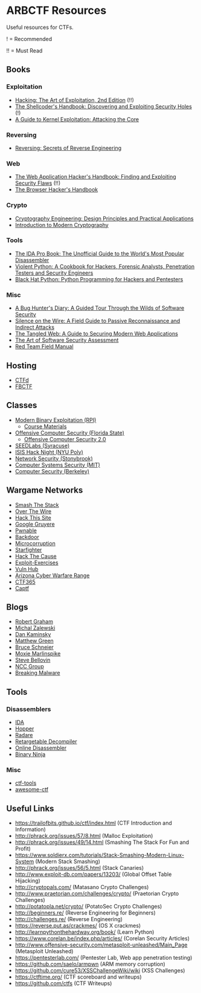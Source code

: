# ARBCTF Resources

Useful resources for CTFs.

! = Recommended

!! = Must Read

## Books

### Exploitation

* [Hacking: The Art of Exploitation, 2nd Edition](http://amzn.com/1593271441) (!!)
* [The Shellcoder's Handbook: Discovering and Exploiting Security Holes](http://amzn.com/047008023X) (!)
* [A Guide to Kernel Exploitation: Attacking the Core](http://amzn.com/1597494860)

### Reversing

* [Reversing: Secrets of Reverse Engineering](https://www.amazon.com/Reversing-Secrets-Engineering-Eldad-Eilam/dp/0764574817)

### Web

* [The Web Application Hacker's Handbook: Finding and Exploiting Security Flaws](https://www.amazon.com/Web-Application-Hackers-Handbook-Exploiting/dp/1118026470/) (!!)
* [The Browser Hacker's Handbook](https://www.amazon.com/Browser-Hackers-Handbook-Wade-Alcorn/dp/1118662091)

### Crypto

* [Cryptography Engineering: Design Principles and Practical Applications](http://amzn.com/0470474246)
* [Introduction to Modern Cryptography](http://amzn.com/1466570261)

### Tools

* [The IDA Pro Book: The Unofficial Guide to the World's Most Popular Disassembler](http://amzn.com/1593272898)
* [Violent Python: A Cookbook for Hackers, Forensic Analysts, Penetration Testers and Security Engineers](http://amzn.com/1597499579)
* [Black Hat Python: Python Programming for Hackers and Pentesters](http://amzn.com/1593275900)

### Misc

* [A Bug Hunter's Diary: A Guided Tour Through the Wilds of Software Security](http://amzn.com/1593273851)
* [Silence on the Wire: A Field Guide to Passive Reconnaissance and Indirect Attacks](http://amzn.com/1593270461)
* [The Tangled Web: A Guide to Securing Modern Web Applications](http://amzn.com/1593273886)
* [The Art of Software Security Assessment](http://www.amazon.com/The-Software-Security-Assessment-Vulnerabilities/dp/0321444426)
* [Red Team Field Manual](http://www.amazon.com/gp/product/1494295504/ref=s9_simh_gw_p14_d0_i3?pf_rd_m=ATVPDKIKX0DER&pf_rd_s=desktop-1&pf_rd_r=18P1948G8EXT2K1BNNRB&pf_rd_t=36701&pf_rd_p=1970559082&pf_rd_i=desktop)

## Hosting

* [CTFd](https://github.com/isislab/CTFd)
* [FBCTF](https://github.com/facebook/fbctf)

## Classes

* [Modern Binary Exploitation (RPI)](http://security.cs.rpi.edu/courses/binexp-spring2015/)
  * [Course Materials](https://github.com/RPISEC/MBE)
* [Offensive Computer Security (Florida State)](http://www.cs.fsu.edu/~redwood/OffensiveComputerSecurity/)
  * [Offensive Computer Security 2.0](http://howto.hackallthethings.com/2016/07/learning-exploitation-with-offensive.html)
* [SEEDLabs (Syracuse)](http://www.cis.syr.edu/~wedu/seed/all_labs.html)
* [ISIS Hack Night (NYU Poly)](https://isislab.github.io/Hack-Night/)
* [Network Security (Stonybrook)](https://www3.cs.stonybrook.edu/~mikepo/CSE508/)
* [Computer Systems Security (MIT)](http://ocw.mit.edu/courses/electrical-engineering-and-computer-science/6-858-computer-systems-security-fall-2014/)
* [Computer Security (Berkeley)](http://inst.eecs.berkeley.edu/~cs161/archives.html)

## Wargame Networks

* [Smash The Stack](http://smashthestack.org/)
* [Over The Wire](http://overthewire.org/wargames/)
* [Hack This Site](http://www.hackthissite.org/)
* [Google Gruyere](https://google-gruyere.appspot.com/)
* [Pwnable](http://pwnable.kr/)
* [Backdoor](https://backdoor.sdslabs.co/)
* [Microcorruption](https://microcorruption.com)
* [Starfighter](http://www.kalzumeus.com/2015/03/09/announcing-starfighter/)
* [Hack The Cause](http://hackthecause.info/)
* [Exploit-Exercises](https://exploit-exercises.com/)
* [Vuln Hub](https://www.vulnhub.com/)
* [Arizona Cyber Warfare Range](http://azcwr.org/)
* [CTF365](https://ctf365.com)
* [Captf](https://captf.com/practice-ctf/)

## Blogs

* [Robert Graham](http://blog.erratasec.com/)
* [Michal Zalewski](http://lcamtuf.blogspot.com/)
* [Dan Kaminsky](http://dankaminsky.com/)
* [Matthew Green](http://blog.cryptographyengineering.com/)
* [Bruce Schneier](https://www.schneier.com/)
* [Moxie Marlinspike](http://www.thoughtcrime.org/)
* [Steve Bellovin](https://www.cs.columbia.edu/~smb/blog//control/)
* [NCC Group](https://www.nccgroup.trust/uk/about-us/newsroom-and-events/blogs/)
* [Breaking Malware](http://breakingmalware.com/)

## Tools

### Disassemblers

* [IDA](https://www.hex-rays.com/products/ida/)
* [Hopper](http://www.hopperapp.com/index.html)
* [Radare](http://radare.org/r/)
* [Retargetable Decompiler](https://retdec.com/)
* [Online Disassembler](https://www.onlinedisassembler.com/static/home/)
* [Binary Ninja](https://binary.ninja/index.html)

### Misc

* [ctf-tools](https://github.com/zardus/ctf-tools)
* [awesome-ctf](https://github.com/apsdehal/awesome-ctf)

## Useful Links

* https://trailofbits.github.io/ctf/index.html (CTF Introduction and Information)
* http://phrack.org/issues/57/8.html (Malloc Exploitation)
* http://phrack.org/issues/49/14.html (Smashing The Stack For Fun and Profit)
* https://www.soldierx.com/tutorials/Stack-Smashing-Modern-Linux-System (Modern Stack Smashing)
* http://phrack.org/issues/56/5.html (Stack Canaries)
* http://www.exploit-db.com/papers/13203/ (Global Offset Table Hijacking)
* http://cryptopals.com/ (Matasano Crypto Challenges)
* http://www.praetorian.com/challenges/crypto/ (Praetorian Crypto Challenges)
* http://potatopla.net/crypto/ (PotatoSec Crypto Challenges)
* http://beginners.re/ (Reverse Engineering for Beginners)
* http://challenges.re/ (Reverse Engineering)
* https://reverse.put.as/crackmes/ (OS X crackmes)
* http://learnpythonthehardway.org/book/ (Learn Python)
* https://www.corelan.be/index.php/articles/ (Corelan Security Articles)
* http://www.offensive-security.com/metasploit-unleashed/Main_Page (Metasploit Unleashed)
* https://pentesterlab.com/ (Pentester Lab, Web app penetration testing)
* https://github.com/saelo/armpwn (ARM memory corruption)
* https://github.com/cure53/XSSChallengeWiki/wiki (XSS Challenges)
* https://ctftime.org/ (CTF scoreboard and writeups)
* https://github.com/ctfs (CTF Writeups)
